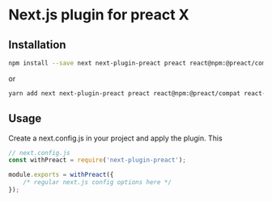 # Next.js plugin for preact X

## Installation

```sh
npm install --save next next-plugin-preact preact react@npm:@preact/compat react-dom@npm:@preact/compat preact-render-to-string
```

or

```sh
yarn add next next-plugin-preact preact react@npm:@preact/compat react-dom@npm:@preact/compat preact-render-to-string
```

## Usage

Create a next.config.js in your project and apply the plugin. This 

```js
// next.config.js
const withPreact = require('next-plugin-preact');

module.exports = withPreact({
    /* regular next.js config options here */
});
```
